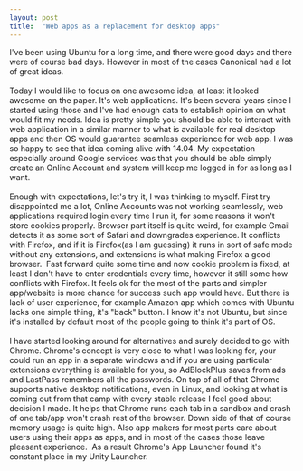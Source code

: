 ```yaml
---
layout: post 
title:  "Web apps as a replacement for desktop apps"
---
```

I've been using Ubuntu for a long time, and there were good days and 
there were of course bad days. However in most of the cases Canonical 
had a lot of great ideas.<br />
<br />
Today I would like to focus 
on one awesome idea, at least it looked awesome on the paper. It's web 
applications. It's been several years since I started using those and 
I've had enough data to establish opinion on what would fit my needs. 
Idea is pretty simple you should be able to interact with web 
application in a similar manner to what is available for real desktop 
apps and then OS would guarantee seamless experience for web app. I was 
so happy to see that idea coming alive with 14.04. My expectation 
especially around Google services was that you should be able simply 
create an Online Account and system will keep me logged in for as long 
as I want.<br />
<br />
Enough with expectations, let's try it, I 
was thinking to myself. First try disappointed me a lot, Online Accounts
 was not working seamlessly, web applications required login every time I
 run it, for some reasons it won't store cookies properly. Browser part 
itself is quite weird, for example Gmail detects it as some sort of 
Safari and downgrades experience. It conflicts with Firefox, and if it 
is Firefox(as I am guessing) it runs in sort of safe mode without any 
extensions, and extensions is what making Firefox a good browser. &nbsp;Fast 
forward quite some time and now cookie problem is fixed, at least I 
don't have to enter credentials every time, however it still some how 
conflicts with Firefox. It feels ok for the most of the parts and 
simpler app/website is more chance for success such app would have. But 
there is lack of user experience, for example Amazon app which comes 
with Ubuntu lacks one simple thing, it's "back" button. I know it's not Ubuntu, but since it's installed by default most of the people going to think it's part of OS. <br />
<br />
I have started looking around for alternatives and surely decided to go 
with Chrome. Chrome's concept is very close to what I was looking for, 
your could run an app in a separate windows and if you are using 
particular extensions everything is available for you, so AdBlockPlus 
saves from ads and LastPass remembers all the passwords. On top of all 
of that Chrome supports native desktop notifications, even in Linux, and
 looking at what is coming out from that camp with every stable release I
 feel good about decision I made. It helps that Chrome runs each tab in a
 sandbox and crash of one tab/app won't crash rest of the browser. Down 
side of that of course memory usage is quite high. Also app makers for 
most parts care about users using their apps as apps, and in most of the
 cases those leave pleasant experience. &nbsp;As a result Chrome's App 
Launcher found it's constant place in my Unity Launcher.<br />
<br />
<br />
